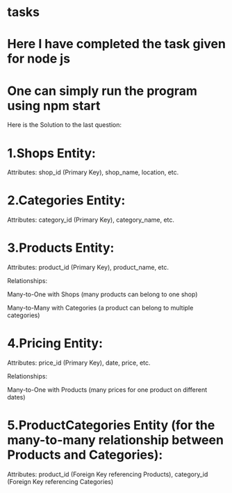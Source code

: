 # tasks

# Here I have completed the task given for node js

# One can simply run the program using npm start

Here is the Solution to the last question:

# 1.Shops Entity:

Attributes: shop_id (Primary Key), shop_name, location, etc.

# 2.Categories Entity:

Attributes: category_id (Primary Key), category_name, etc.

# 3.Products Entity:

Attributes: product_id (Primary Key), product_name, etc.

Relationships:

Many-to-One with Shops (many products can belong to one shop)

Many-to-Many with Categories (a product can belong to multiple categories)

# 4.Pricing Entity:

Attributes: price_id (Primary Key), date, price, etc.

Relationships:

Many-to-One with Products (many prices for one product on different dates)

# 5.ProductCategories Entity (for the many-to-many relationship between Products and Categories):

Attributes: product_id (Foreign Key referencing Products), category_id (Foreign Key referencing Categories)
